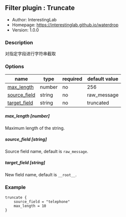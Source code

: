 ## Filter plugin : Truncate

* Author: InterestingLab
* Homepage: https://interestinglab.github.io/waterdrop
* Version: 1.0.0

### Description

对指定字段进行字符串截取

### Options

| name | type | required | default value |
| --- | --- | --- | --- |
| [max_length](#max_length-number) | number | no | 256 |
| [source_field](#source_field-string) | string | no | raw_message |
| [target_field](#target_field-string) | string | no | truncated |

##### max_length [number]

Maximum length of the string.

##### source_field [string]

Source field name, default is `raw_message`.

##### target_field [string]

New field name, default is `__root__`.

### Example

```
truncate {
    source_field = "telephone"
    max_length = 10
}
```

